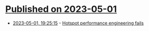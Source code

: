 # [Published on 2023-05-01](index.md)

* [2023-05-01, 19:25:15](https://lobste.rs/s/85py9l/hotspot_performance_engineering_fails) - [Hotspot performance engineering fails](https://lemire.me/blog/2023/04/27/hotspot-performance-engineering-fails/)
